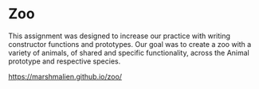 # Zoo
This assignment was designed to increase our practice with writing constructor functions and prototypes. Our goal was to create a zoo with a variety of animals, of shared and specific functionality, across the Animal prototype and respective species. 

https://marshmalien.github.io/zoo/

